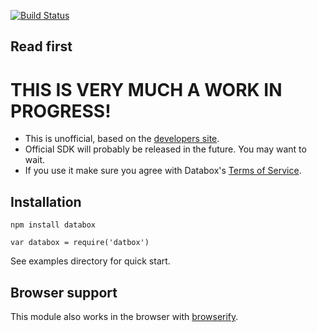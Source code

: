[![Build Status](https://secure.travis-ci.org/sraka1/DataboxNodeSDK.png)](http://travis-ci.org/sraka1/DataboxNodeSDK)

## Read first

# THIS IS VERY MUCH A WORK IN PROGRESS!

- This is unofficial, based on the [developers site](https://developers.databox.com).
- Official SDK will probably be released in the future. You may want to wait.
- If you use it  make sure you agree with Databox's [Terms of Service](https://databox.com/terms).


## Installation

```
npm install databox
```

```
var databox = require('datbox')
```

See examples directory for quick start.


## Browser support

This module also works in the browser with [browserify](https://github.com/substack/node-browserify).